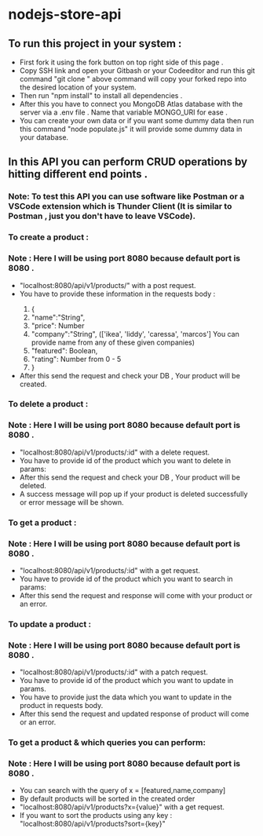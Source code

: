 # nodejs-store-api

## To run this project in your system : 
<ul>
<li>
   First fork it using the fork button on top right side of this page .
</li>
<li>
   Copy SSH link and open your Gitbash or your Codeeditor and run this git command "git clone <ssh link>"
   above command will copy your forked repo into the desired location of your system.
</li>
<li>
   Then run "npm install" to install all dependencies .
</li>
<li>
   After this you have to connect you MongoDB Atlas database with the server via a .env file . Name that variable MONGO_URI for ease .
</li>
<li>
   You can create your own data or if you want some dummy data then run this command "node populate.js" it will provide some dummy data in your database.   
</li>
</ul>

## In this API you can perform CRUD operations by hitting different end points . 
### Note: To test this API you can use software like Postman or a VSCode extension which is Thunder Client (It is similar to Postman , just you don't have to leave VSCode). 

### To create a product : 
### Note : Here I will be using port 8080 because default port is 8080 .
<ul>
<li>"localhost:8080/api/v1/products/" with a post request.</li>
<li>You have to provide these information in the requests body : </li>
<ol>
<li>{</li>
    <li>"name":"String",</li>
    <li>"price": Number</li>
    <li>"company":"String", (['ikea', 'liddy', 'caressa', 'marcos'] You can provide name from any of these given companies)</li>
    <li>"featured": Boolean,</li>
    <li>"rating": Number from 0 - 5 </li>
<li>}</li>
</ol>
<li>After this send the request and check your DB , Your product will be created.</li>
</ul>

### To delete a product : 
### Note : Here I will be using port 8080 because default port is 8080 .
<ul>
<li>"localhost:8080/api/v1/products/:id" with a delete request.</li>
<li>You have to provide id of the product which you want to delete in params: </li>
<li>After this send the request and check your DB , Your product will be deleted.</li>
<li>A success message will pop up if your product is deleted successfully or error message will be shown.</li>
</ul>

### To get a product : 
### Note : Here I will be using port 8080 because default port is 8080 .
<ul>
<li>"localhost:8080/api/v1/products/:id" with a get request.</li>
<li>You have to provide id of the product which you want to search in params: </li>
<li>After this send the request and response will come with your product or an error.</li>
</ul>

### To update a product : 
### Note : Here I will be using port 8080 because default port is 8080 .
<ul>
<li>"localhost:8080/api/v1/products/:id" with a patch request.</li>
<li>You have to provide id of the product which you want to update in params. </li>
<li>You have to provide just the data which you want to update in the product in requests body.</li>
<li>After this send the request and updated response of product will come or an error.</li>
</ul>

### To get a product & which queries you can perform: 
### Note : Here I will be using port 8080 because default port is 8080 .
<ul>
<li>You can search with the query of x = [featured,name,company]</li>
<li>By default products will be sorted in the created order</li>
<li>"localhost:8080/api/v1/products?x={value}" with a get request.</li>
<li>If you want to sort the products using any key : "localhost:8080/api/v1/products?sort={key}"</li>
<!--<li>To filter the product using price and ratings use : "?numericFilters=price</li>-->
</ul>




